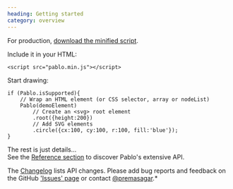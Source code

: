 ```yaml
--- 
heading: Getting started
category: overview
---
```


For production, <a href="https://github.com/downloads/dharmafly/pablo/pablo.min.js" target="_blank">download the minified script</a>.

Include it in your HTML:

	<script src="pablo.min.js"></script>

Start drawing:

	if (Pablo.isSupported){
		// Wrap an HTML element (or CSS selector, array or nodeList)
		Pablo(demoElement)
			// Create an <svg> root element
			.root({height:200})
			// Add SVG elements
			.circle({cx:100, cy:100, r:100, fill:'blue'});
	}

The rest is just details...  
See the [Reference section][reference] to discover Pablo's extensive API.

The [Changelog][pablo-changelog] lists API changes. Please add bug reports and feedback on the GitHub ['Issues' page][pablo-issues] or contact [@premasagar][prem-twitter].*

<div id="paper"></div>
<script>
	if (document.addEventListener){
		document.addEventListener('DOMContentLoaded', function(){
			var script = document.createElement('script');
			document.body.appendChild(script);
			script.src = 'https://raw.github.com/dharmafly/pablo/master/examples/testcard/testcard.js';
		}, false);
	}
</script>

[reference]: reference/
[pablo-issues]: https://github.com/dharmafly/pablo/issues
[pablo-changelog]: http://pablojs.com/details/#changelog
[prem-twitter]: https://twitter.com/premasagar